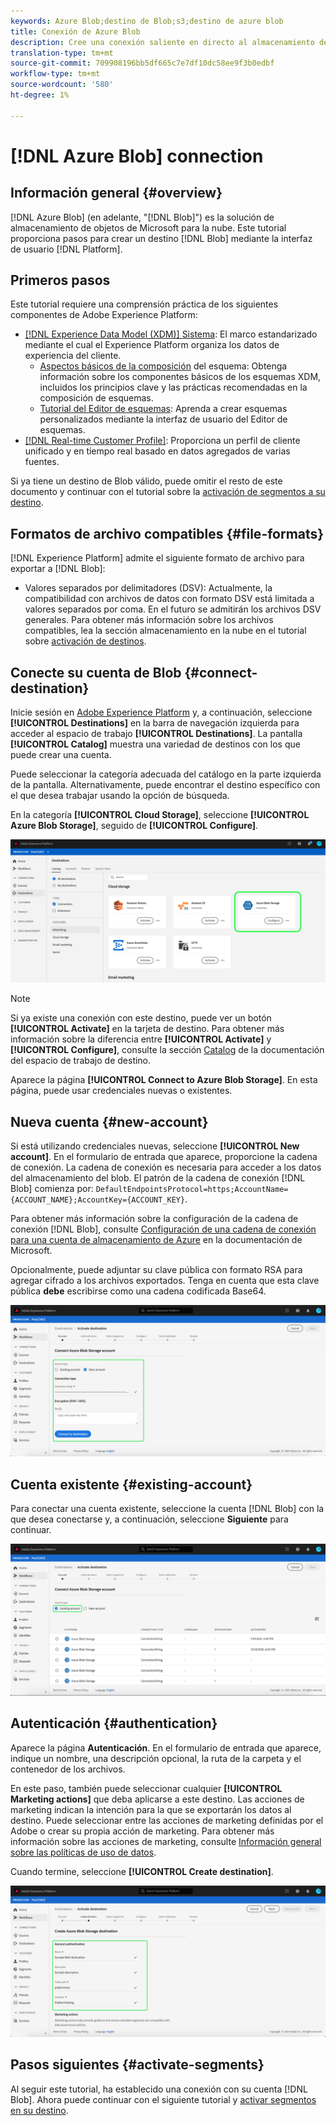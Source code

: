 ```yaml
---
keywords: Azure Blob;destino de Blob;s3;destino de azure blob
title: Conexión de Azure Blob
description: Cree una conexión saliente en directo al almacenamiento del blob de Azure para exportar periódicamente archivos de datos de Adobe Experience Platform delimitados por tabulaciones o CSV.
translation-type: tm+mt
source-git-commit: 709908196bb5df665c7e7df10dc58ee9f3b0edbf
workflow-type: tm+mt
source-wordcount: '580'
ht-degree: 1%

---
```



# [!DNL Azure Blob] connection

## Información general {#overview}

[!DNL Azure Blob] (en adelante, &quot;[!DNL Blob]&quot;) es la solución de almacenamiento de objetos de Microsoft para la nube. Este tutorial proporciona pasos para crear un destino [!DNL Blob] mediante la interfaz de usuario [!DNL Platform].

## Primeros pasos

Este tutorial requiere una comprensión práctica de los siguientes componentes de Adobe Experience Platform:

- [[!DNL Experience Data Model (XDM)] Sistema](../../../xdm/home.md): El marco estandarizado mediante el cual el Experience Platform organiza los datos de experiencia del cliente.
   - [Aspectos básicos de la composición](../../../xdm/schema/composition.md) del esquema: Obtenga información sobre los componentes básicos de los esquemas XDM, incluidos los principios clave y las prácticas recomendadas en la composición de esquemas.
   - [Tutorial del Editor de esquemas](../../../xdm/tutorials/create-schema-ui.md): Aprenda a crear esquemas personalizados mediante la interfaz de usuario del Editor de esquemas.
- [[!DNL Real-time Customer Profile]](../../../profile/home.md): Proporciona un perfil de cliente unificado y en tiempo real basado en datos agregados de varias fuentes.

Si ya tiene un destino de Blob válido, puede omitir el resto de este documento y continuar con el tutorial sobre la [activación de segmentos a su destino](../../ui/activate-destinations.md).

## Formatos de archivo compatibles {#file-formats}

[!DNL Experience Platform] admite el siguiente formato de archivo para exportar a  [!DNL Blob]:

- Valores separados por delimitadores (DSV): Actualmente, la compatibilidad con archivos de datos con formato DSV está limitada a valores separados por coma. En el futuro se admitirán los archivos DSV generales. Para obtener más información sobre los archivos compatibles, lea la sección almacenamiento en la nube en el tutorial sobre [activación de destinos](../../ui/activate-destinations.md#esp-and-cloud-storage).

## Conecte su cuenta de Blob {#connect-destination}

Inicie sesión en [Adobe Experience Platform](https://platform.adobe.com) y, a continuación, seleccione **[!UICONTROL Destinations]** en la barra de navegación izquierda para acceder al espacio de trabajo **[!UICONTROL Destinations]**. La pantalla **[!UICONTROL Catalog]** muestra una variedad de destinos con los que puede crear una cuenta.

Puede seleccionar la categoría adecuada del catálogo en la parte izquierda de la pantalla. Alternativamente, puede encontrar el destino específico con el que desea trabajar usando la opción de búsqueda.

En la categoría **[!UICONTROL Cloud Storage]**, seleccione **[!UICONTROL Azure Blob Storage]**, seguido de **[!UICONTROL Configure]**.

![Catalog](../../assets/catalog/cloud-storage/blob/catalog.png)

>[!NOTE]
>
>Si ya existe una conexión con este destino, puede ver un botón **[!UICONTROL Activate]** en la tarjeta de destino. Para obtener más información sobre la diferencia entre **[!UICONTROL Activate]** y **[!UICONTROL Configure]**, consulte la sección [Catalog](../../ui/destinations-workspace.md#catalog) de la documentación del espacio de trabajo de destino.

Aparece la página **[!UICONTROL Connect to Azure Blob Storage]**. En esta página, puede usar credenciales nuevas o existentes.

## Nueva cuenta {#new-account}

Si está utilizando credenciales nuevas, seleccione **[!UICONTROL New account]**. En el formulario de entrada que aparece, proporcione la cadena de conexión. La cadena de conexión es necesaria para acceder a los datos del almacenamiento del blob. El patrón de la cadena de conexión [!DNL Blob] comienza por: `DefaultEndpointsProtocol=https;AccountName={ACCOUNT_NAME};AccountKey={ACCOUNT_KEY}`.

Para obtener más información sobre la configuración de la cadena de conexión [!DNL Blob], consulte [Configuración de una cadena de conexión para una cuenta de almacenamiento de Azure](https://docs.microsoft.com/en-us/azure/storage/common/storage-configure-connection-string#configure-a-connection-string-for-an-azure-storage-account) en la documentación de Microsoft.

Opcionalmente, puede adjuntar su clave pública con formato RSA para agregar cifrado a los archivos exportados. Tenga en cuenta que esta clave pública **debe** escribirse como una cadena codificada Base64.

![Nueva cuenta](../../assets/catalog/cloud-storage/blob/new.png)

## Cuenta existente {#existing-account}

Para conectar una cuenta existente, seleccione la cuenta [!DNL Blob] con la que desea conectarse y, a continuación, seleccione **Siguiente** para continuar.

![Cuenta existente](../../assets/catalog/cloud-storage/blob/existing.png)

## Autenticación {#authentication}

Aparece la página **Autenticación**. En el formulario de entrada que aparece, indique un nombre, una descripción opcional, la ruta de la carpeta y el contenedor de los archivos.

En este paso, también puede seleccionar cualquier **[!UICONTROL Marketing actions]** que deba aplicarse a este destino. Las acciones de marketing indican la intención para la que se exportarán los datos al destino. Puede seleccionar entre las acciones de marketing definidas por el Adobe o crear su propia acción de marketing. Para obtener más información sobre las acciones de marketing, consulte [Información general sobre las políticas de uso de datos](../../../data-governance/policies/overview.md).

Cuando termine, seleccione **[!UICONTROL Create destination]**.

![Autenticación](../../assets/catalog/cloud-storage/blob/authentication.png)

## Pasos siguientes {#activate-segments}

Al seguir este tutorial, ha establecido una conexión con su cuenta [!DNL Blob]. Ahora puede continuar con el siguiente tutorial y [activar segmentos en su destino](../../ui/activate-destinations.md).

